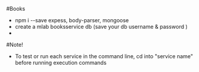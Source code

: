 #Books

- npm i --save expess, body-parser, mongoose
- create a mlab booksservice db (save your db username & password )
-

#Note!

- To test or run each service in the command line, cd into "service name" before running execution commands
